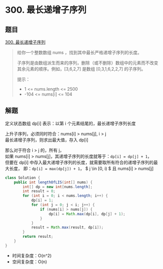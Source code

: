 # 300. 最长递增子序列

## 题目

[300. 最长递增子序列](https://leetcode-cn.com/problems/longest-increasing-subsequence/)

> 给你一个整数数组 nums ，找到其中最长严格递增子序列的长度。
>
> 子序列是由数组派生而来的序列，删除（或不删除）数组中的元素而不改变其余元素的顺序。例如，[3,6,2,7] 是数组 [0,3,1,6,2,2,7] 的子序列。
>
> 提示：
> * 1 <= nums.length <= 2500
> * -104 <= nums[i] <= 104


## 解题

定义状态数组 dp[i] 表示：以第 i 个元素结尾的，最长递增子序列长度

上升子序列，必须同时符合：nums[i] > nums[j], i > j  
最长递增子序列，则求出最大值，存入 dp[i]

那么对于符合 i > j 的，所有 j，  
如果 nums[i] > nums[j]，其递增子序列的长度就等于：`dp[i] = dp[j] + 1`，  
但要在 dp[i] 中存入最大递增子序列的长度，就需要取所有符合的递增子序列的最大长度，
即：`dp[i] = max(dp[j]) + 1`， $ j \in [0, i) $ 且 nums[i] > nums[j]


```java
class Solution {
    public int lengthOfLIS(int[] nums) {
        int[] dp = new int[nums.length];
        int result = 0;
        for (int i = 0; i < nums.length; i++) {
            dp[i] = 1;
            for (int j = 0; j < i; j++) {
                if (nums[i] > nums[j]) {
                    dp[i] = Math.max(dp[i], dp[j] + 1);
                }
            }
            result = Math.max(result, dp[i]);
        }
        return result;
    }
}
```

* 时间复杂度：O(n^2)
* 空间复杂度：O(n)
